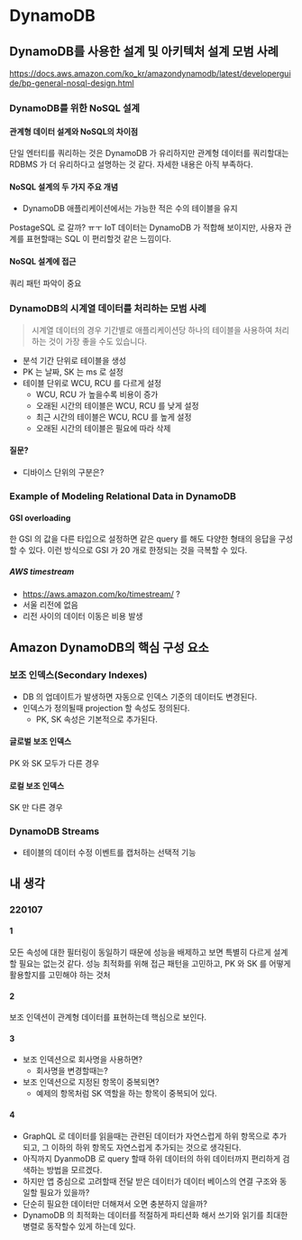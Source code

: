 # DynamoDB

## DynamoDB를 사용한 설계 및 아키텍처 설계 모범 사례
https://docs.aws.amazon.com/ko_kr/amazondynamodb/latest/developerguide/bp-general-nosql-design.html

### DynamoDB를 위한 NoSQL 설계
#### 관계형 데이터 설계와 NoSQL의 차이점
단일 엔터티를 쿼리하는 것은 DynamoDB 가 유리하지만 관계형 데이터를 쿼리할대는 RDBMS 가 더 유리하다고 설명하는 것 같다.
자세한 내용은 아직 부족하다.

#### NoSQL 설계의 두 가지 주요 개념
* DynamoDB 애플리케이션에서는 가능한 적은 수의 테이블을 유지

PostageSQL 로 갈까? ㅠㅜ
IoT 데이터는 DynamoDB 가 적합해 보이지만, 사용자 관계를 표현할때는 SQL 이 편리할것 같은 느낌이다.

#### NoSQL 설계에 접근
쿼리 패턴 파악이 중요

### DynamoDB의 시계열 데이터를 처리하는 모범 사례
> 시계열 데이터의 경우 기간별로 애플리케이션당 하나의 테이블을 사용하여 처리하는 것이 가장 좋을 수도 있습니다.

* 분석 기간 단위로 테이블을 생성
* PK 는 날짜, SK 는 ms 로 설정
* 테이블 단위로 WCU, RCU 를 다르게 설정
  * WCU, RCU 가 높을수록 비용이 증가
  * 오래된 시간의 테이블은 WCU, RCU 를 낮게 설정
  * 최근 시간의 테이블은 WCU, RCU 를 높게 설정
  * 오래된 시간의 테이블은 필요에 따라 삭제

#### 질문?
* 디바이스 단위의 구분은?

### Example of Modeling Relational Data in DynamoDB
#### GSI overloading
한 GSI 의 값을 다른 타입으로 설정하면 같은 query 를 해도 다양한 형태의 응답을 구성할 수 있다.
이런 방식으로 GSI 가 20 개로 한정되는 것을 극복할 수 있다.

##### AWS timestream
* https://aws.amazon.com/ko/timestream/ ?
* 서울 리전에 없음
* 리전 사이의 데이터 이동은 비용 발생

## Amazon DynamoDB의 핵심 구성 요소
### 보조 인덱스(Secondary Indexes)
* DB 의 업데이트가 발생하면 자동으로 인덱스 기준의 데이터도 변경된다.
* 인덱스가 정의될때 projection 할 속성도 정의된다.
  * PK, SK 속성은 기본적으로 추가된다.

#### 글로벌 보조 인덱스
PK 와 SK 모두가 다른 경우
#### 로컬 보조 인덱스
SK 만 다른 경우

### DynamoDB Streams
* 테이블의 데이터 수정 이벤트를 캡처하는 선택적 기능

## 내 생각
### 220107
#### 1
모든 속성에 대한 필터링이 동일하기 때문에 성능을 배제하고 보면 특별히 다르게 설계할 필요는 없는것 같다.
성능 최적화를 위해 접근 패턴을 고민하고, PK 와 SK 를 어떻게 활용할지를 고민해야 하는 것처

#### 2
보조 인덱션이 관계형 데이터를 표현하는데 핵심으로 보인다.

#### 3
* 보조 인덱션으로 회사명을 사용하면?
  * 회사명을 변경할때는?
* 보조 인덱션으로 지정된 항목이 중복되면?
  * 예제의 항목처럼 SK 역할을 하는 항목이 중복되어 있다.

#### 4
* GraphQL 로 데이터를 읽을때는 관련된 데이터가 자연스럽게 하위 항목으로 추가되고, 그 이하의 하위 항목도 자연스럽게 추가되는 것으로 생각된다.
* 아직까지 DyanmoDB 로 query 할때 하위 데이터의 하위 데이터까지 편리하게 검색하는 방법을 모르겠다.
* 하지만 앱 중심으로 고려할때 전달 받은 데이터가 데이터 베이스의 연결 구조와 동일할 필요가 있을까?
* 단순히 필요한 데이터만 더해져서 오면 충분하지 않을까?
* DynamoDB 의 최적화는 데이터를 적절하게 파티션화 해서 쓰기와 읽기를 최대한 병렬로 동작할수 있게 하는데 있다.
